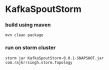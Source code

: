 # KafkaSpoutStorm
### build using maven ###
    mvn clean package

### run on storm cluster ###
    storm jar KafkaSpoutStorm-0.0.1-SNAPSHOT.jar com.rajkrrsingh.storm.Topology
